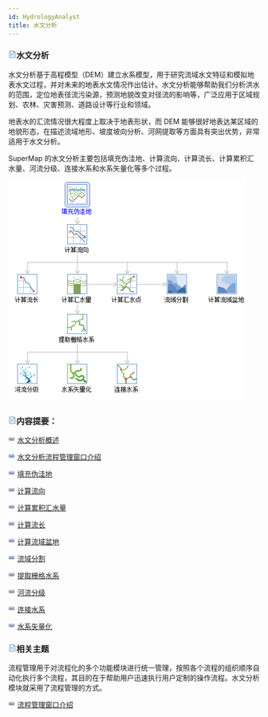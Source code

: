 ```yaml
---
id: HydrologyAnalyst
title: 水文分析
---
```

### ![](../img/read.gif)水文分析

水文分析基于高程模型（DEM）建立水系模型，用于研究流域水文特征和模拟地表水文过程，并对未来的地表水文情况作出估计。水文分析能够帮助我们分析洪水的范围，定位地表径流污染源，预测地貌改变对径流的影响等，广泛应用于区域规划、农林、灾害预测、道路设计等行业和领域。

地表水的汇流情况很大程度上取决于地表形状，而 DEM 能够很好地表达某区域的地貌形态，在描述流域地形、坡度坡向分析、河网提取等方面具有突出优势，非常适用于水文分析。

SuperMap 的水文分析主要包括填充伪洼地、计算流向、计算流长、计算累积汇水量、河流分级、连接水系和水系矢量化等多个过程。

![](img/WorkFlow.png)  

  
### ![](../img/read.gif)内容提要：

![](../img/smalltitle.png) [水文分析概述](AboutHydrologyAnalyst)

![](../img/smalltitle.png) [水文分析流程管理窗口介绍](Introduction)

![](../img/smalltitle.png) [填充伪洼地](FillSink)

![](../img/smalltitle.png) [计算流向](CalFlowDirection)

![](../img/smalltitle.png) [计算累积汇水量](CalFlowAcc)

![](../img/smalltitle.png) [计算流长](CalFlowLength)

![](../img/smalltitle.png) [计算流域盆地](CalBasin)

![](../img/smalltitle.png) [流域分割](Watershed)

![](../img/smalltitle.png) [提取栅格水系](RasterStream)

![](../img/smalltitle.png) [河流分级](StreamOrder)

![](../img/smalltitle.png) [连接水系](StreamLink)

![](../img/smalltitle.png) [水系矢量化](StreamToLine)

### ![](../img/read.gif)相关主题

流程管理用于对流程化的多个功能模块进行统一管理，按照各个流程的组织顺序自动化执行多个流程，其目的在于帮助用户迅速执行用户定制的操作流程。水文分析模块就采用了流程管理的方式。

![](../img/smalltitle.png) [流程管理窗口介绍](../UIIntroduct/proceduremanage)
